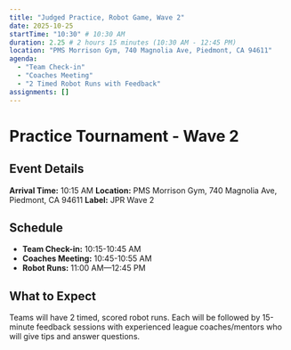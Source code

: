 ```yaml
---
title: "Judged Practice, Robot Game, Wave 2"
date: 2025-10-25
startTime: "10:30" # 10:30 AM
duration: 2.25 # 2 hours 15 minutes (10:30 AM - 12:45 PM)
location: "PMS Morrison Gym, 740 Magnolia Ave, Piedmont, CA 94611"
agenda:
  - "Team Check-in"
  - "Coaches Meeting"
  - "2 Timed Robot Runs with Feedback"
assignments: []
---
```


# Practice Tournament - Wave 2

## Event Details

**Arrival Time:** 10:15 AM
**Location:** PMS Morrison Gym, 740 Magnolia Ave, Piedmont, CA 94611
**Label:** JPR Wave 2

## Schedule

- **Team Check-in:** 10:15-10:45 AM
- **Coaches Meeting:** 10:45-10:55 AM
- **Robot Runs:** 11:00 AM—12:45 PM

## What to Expect

Teams will have 2 timed, scored robot runs. Each will be followed by 15-minute feedback sessions with experienced league coaches/mentors who will give tips and answer questions.
